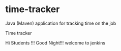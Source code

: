 # time-tracker
Java (Maven) application for tracking time on the job

Time tracker

Hi Students !!! Good Night!!! welcome to jenkins
